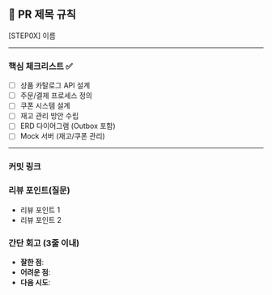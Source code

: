 ## :pushpin: PR 제목 규칙
[STEP0X] 이름

---
### **핵심 체크리스트** :white_check_mark:
- [ ]  상품 카탈로그 API 설계
- [ ]  주문/결제 프로세스 정의
- [ ]  쿠폰 시스템 설계
- [ ]  재고 관리 방안 수립
- [ ]  ERD 다이어그램 (Outbox 포함)
- [ ]  Mock 서버 (재고/쿠폰 관리)

---
### **커밋 링크**
<!-- 예시)
포인트 조회 기능 구현 : ~~
포인트 충전 단위 테스트 : ~~~
동시성 제어 구현 : ~~ -->

### **리뷰 포인트(질문)**
- 리뷰 포인트 1
- 리뷰 포인트 2

### **간단 회고** (3줄 이내)
- **잘한 점**: 
- **어려운 점**: 
- **다음 시도**: